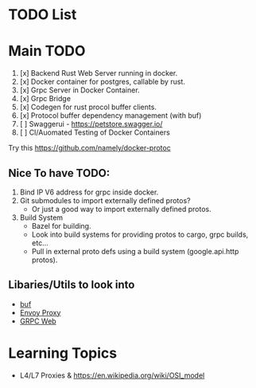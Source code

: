 # TODO List

# Main TODO

1. [x] Backend Rust Web Server running in docker.
2. [x] Docker container for postgres, callable by rust.
3. [x] Grpc Server in Docker Container.
4. [x] Grpc Bridge
5. [x] Codegen for rust procol buffer clients.
6. [x] Protocol buffer dependency management (with buf)
7. [ ] Swaggerui - https://petstore.swagger.io/
8. [ ] CI/Auomated Testing of Docker Containers


Try this https://github.com/namely/docker-protoc

## Nice To have TODO:

1. Bind IP V6 address for grpc inside docker.
2. Git submodules to import externally defined protos?
   * Or just a good way to import externally defined protos.
3. Build System
   * Bazel for building.
   * Look into build systems for providing protos to cargo, grpc builds, etc...
   * Pull in external proto defs using a build system (google.api.http protos).

## Libaries/Utils to look into

* [buf](https://github.com/bufbuild/buf)
* [Envoy Proxy](https://www.envoyproxy.io/docs/envoy/latest/intro/what_is_envoy)
* [GRPC Web](https://grpc.io/docs/platforms/web/quickstart/)


# Learning Topics

* L4/L7 Proxies & https://en.wikipedia.org/wiki/OSI_model